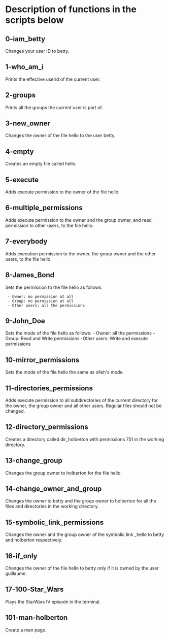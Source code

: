 # Description of functions in the scripts below

## 0-iam_betty

Changes your user ID to betty.

## 1-who_am_i

Prints the effective userid of the current user.

## 2-groups

Prints all the groups the current user is part of.

## 3-new_owner

Changes the owner of the file hello to the user betty.

## 4-empty

Creates an empty file called hello.

## 5-execute

Adds execute permission to the owner of the file hello.

## 6-multiple_permissions

Adds execute permission to the owner and the group owner, and read permission to other users, to the file hello.

## 7-everybody

Adds execution permission to the owner, the group owner and the other users, to the file hello. 

## 8-James_Bond

Sets the permission to the file hello as follows:

     - Owner: no permission at all
     - Group: no permission at all
     - Other users: all the permissions

## 9-John_Doe

Sets the mode of the file hello as follows:
     - Owner: all the permissions
     - Group: Read and Write permissions
     -Other users: Write and execute permissions

## 10-mirror_permissions

Sets the mode of the file hello the same as olleh's mode.

## 11-directories_permissions

Adds execute permission to all subdirectories of the current directory for the owner, the group owner and all other users. Regular files should not be changed.

## 12-directory_permissions

Creates a directory called dir_holberton with permissions 751 in the working directory.

## 13-change_group

Changes the group owner to holberton for the file hello.

## 14-change_owner_and_group

Changes the owner to betty and the group owner to holberton for all the files and directories in the working directory.

## 15-symbolic_link_permissions

Changes the owner and the group owner of the symbolic link _hello to betty and holberton respectively.

## 16-if_only

Changes the owner of the file hello to betty only if it is owned by the user guillaume.

## 17-100-Star_Wars

Plays the StarWars IV episode in the terminal.

## 101-man-holberton

Create a man page.